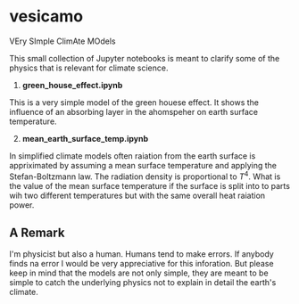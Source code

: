 # vesicamo

VEry SImple ClimAte MOdels

This small collection of Jupyter notebooks is meant to clarify some of the physics that is relevant for climate science.

1. **green_house_effect.ipynb**

This is a very simple model of the green houese effect. It shows the influence of an absorbing layer in the ahomspeher on earth surface temperature.

2. **mean_earth_surface_temp.ipynb**

In simplified climate models often raiation from the earth surface is appriximated by assuming a mean surface temperature and applying the Stefan-Boltzmann law. The radiation density is proportional to $T^4$. What is the value of the mean surface temperature if the surface is split into to parts wih two different temperatures but with the same overall heat raiation power.   

## A Remark 

I'm physicist but also a human. Humans tend to make errors. If anybody finds na error I would be very appreciative for this inforation. But please keep in mind that the models are not only simple, they are meant to be simple to catch the underlying physics not to explain in detail the earth's climate. 

